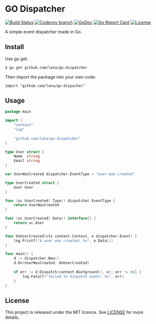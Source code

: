 # GO Dispatcher

[![Build Status](https://img.shields.io/travis/lana/go-dispatcher/master.svg?style=flat-square)](https://travis-ci.org/lana/go-dispatcher)
[![Codecov branch](https://img.shields.io/codecov/c/github/lana/go-dispatcher/master.svg?style=flat-square)](https://codecov.io/gh/lana/go-dispatcher)
[![GoDoc](https://img.shields.io/badge/godoc-reference-5272B4.svg?style=flat-square)](https://godoc.org/github.com/lana/go-dispatcher)
[![Go Report Card](https://goreportcard.com/badge/github.com/lana/go-dispatcher?style=flat-square)](https://goreportcard.com/report/github.com/lana/go-dispatcher)
[![License](https://img.shields.io/badge/License-MIT-blue.svg?style=flat-square)](https://github.com/lana/go-dispatcher/blob/master/LICENSE)

A simple event dispatcher made in Go.

## Install

Use go get.
```sh
$ go get github.com/lana/go-dispatcher
```

Then import the package into your own code:
```
import "github.com/lana/go-dispacher"
```

## Usage
```go
package main

import (
	"context"
	"log"
	
	"github.com/lana/go-dispatcher"
)

type User struct {
	Name  string
	Email string
}

var UserWasCreated dispatcher.EventType = "user-was-created"

type UserCreated struct {
	User User
}

func (uc UserCreated) Type() dispatcher.EventType {
	return UserWasCreated
}

func (uc UserCreated) Data() interface{} {
	return uc.User
}

func OnUserCreated(ctx context.Context, e dispatcher.Event) {
	log.Printf("A user was created: %v", e.Data())
}

func main() {
	d := dispatcher.New()
	d.On(UserWasCreated, OnUserCreated)
	
	if err := d.Dispatch(context.Bachground(), e); err != nil {
		log.Fatalf("failed to dispatch event: %v", err)
	}
}
```

## License

This project is released under the MIT licence. See [LICENSE](https://github.com/lana/go-dispatcher/blob/master/LICENSE) for more details.
